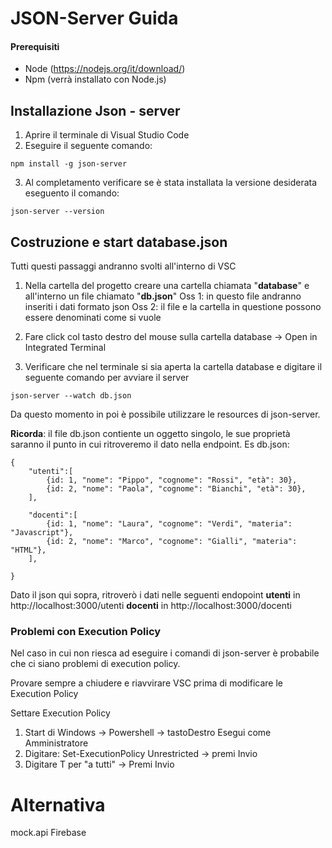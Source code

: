 # JSON-Server Guida

#### Prerequisiti
- Node (https://nodejs.org/it/download/)
- Npm (verrà installato con Node.js)

## Installazione Json - server

1. Aprire il terminale di Visual Studio Code
2. Eseguire il seguente comando:
```
npm install -g json-server
```
3. Al completamento verificare se è stata installata la versione desiderata eseguento il comando:
```
json-server --version
```
## Costruzione e start database.json
Tutti questi passaggi andranno svolti all'interno di VSC

1. Nella cartella del progetto creare una cartella chiamata "**database**" e all'interno un file chiamato "**db.json**"
Oss 1: in questo file andranno inseriti i dati formato json
Oss 2: il file e la cartella in questione possono essere denominati come si vuole

2. Fare click col tasto destro del mouse sulla cartella database -> Open in Integrated Terminal

3. Verificare che nel terminale si sia aperta la cartella database e digitare il seguente comando per avviare il server
```
json-server --watch db.json
```

Da questo momento in poi è possibile utilizzare le resources di json-server.

**Ricorda**: il file db.json contiente un oggetto singolo, le sue proprietà saranno il punto in cui ritroveremo il dato nella endpoint.
Es db.json:
```
{
    "utenti":[
        {id: 1, "nome": "Pippo", "cognome": "Rossi", "età": 30},
        {id: 2, "nome": "Paola", "cognome": "Bianchi", "età": 30},
    ],

    "docenti":[
        {id: 1, "nome": "Laura", "cognome": "Verdi", "materia": "Javascript"},
        {id: 2, "nome": "Marco", "cognome": "Gialli", "materia": "HTML"},
    ],

}
```
Dato il json qui sopra, ritroverò i dati nelle seguenti endopoint
**utenti** in http://localhost:3000/utenti
**docenti** in http://localhost:3000/docenti

### Problemi con Execution Policy
Nel caso in cui non riesca ad eseguire i comandi di json-server è probabile che ci siano problemi di execution policy.

Provare sempre a chiudere e riavvirare VSC prima di modificare le Execution Policy

Settare Execution Policy
1. Start di Windows -> Powershell -> tastoDestro Esegui come Amministratore
2. Digitare: Set-ExecutionPolicy Unrestricted -> premi Invio
3. Digitare T per "a tutti" -> Premi Invio 

# Alternativa
mock.api
Firebase